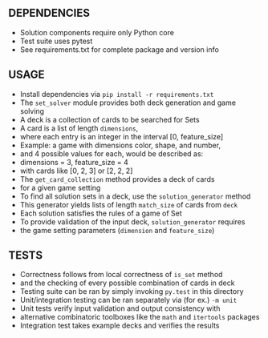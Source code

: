 ## DEPENDENCIES
* Solution components require only Python core
* Test suite uses pytest
* See requirements.txt for complete package and version info

## USAGE
* Install dependencies via `pip install -r requirements.txt`
* The `set_solver` module provides both deck generation and game solving
* A deck is a collection of cards to be searched for Sets
* A card is a list of length `dimensions`,
* 	where each entry is an integer in the interval [0, feature_size]
* Example: a game with dimensions color, shape, and number,
* 	and 4 possible values for each, would be described as:
* 	dimensions = 3, feature_size = 4
* 	with cards like [0, 2, 3] or [2, 2, 2]
* The `get_card_collection` method provides a deck of cards
*	for a given game setting
* To find all solution sets in a deck, use the `solution_generator` method
* This generator yields lists of length `match_size` of cards from `deck`
* Each solution satisfies the rules of a game of Set
* To provide validation of the input deck, `solution_generator` requires
*	the game setting parameters (`dimension` and `feature_size`)


## TESTS
* Correctness follows from local correctness of `is_set` method
* 	and the checking of every possible combination of cards in deck
* Testing suite can be ran by simply invoking `py.test` in this directory
* Unit/integration testing can be ran separately via (for ex.) `-m unit`
* Unit tests verify input validation and output consistency with
* 	alternative combinatoric toolboxes like the `math` and `itertools` packages
* Integration test takes example decks and verifies the results



